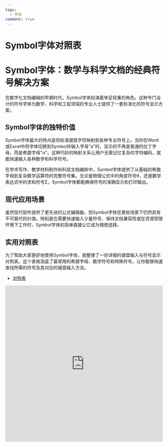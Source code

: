 ```yaml
---
tags:
  - 字体
comment: true
---
```


# Symbol字体对照表

# Symbol字体：数学与科学文档的经典符号解决方案

在数字化文档编辑的早期时代，Symbol字体扮演着举足轻重的角色。这种专门设计的符号字体为数学、科学和工程领域的专业人士提供了一套标准化的符号显示方案。

## Symbol字体的独特价值

Symbol字体最大的特点是将标准键盘字符映射到各种专业符号上。当你在Word或Excel中将字体切换到Symbol并输入字母"a"时，显示的不再是普通的拉丁字母，而是希腊字母"α"。这种巧妙的映射关系让用户无需记忆复杂的字符编码，就能快速输入各种数学和科学符号。

在学术写作、教学材料制作和科技文档编排中，Symbol字体提供了从基础的希腊字母到复杂数学运算符的完整符号集。无论是物理公式中的角度符号θ，还是数学表达式中的求和符号Σ，Symbol字体都能确保符号的准确显示和打印输出。

## 现代应用场景

虽然现代软件提供了更先进的公式编辑器，但Symbol字体在某些场景下仍然具有不可替代的价值。特别是在需要快速输入少量符号、保持文档兼容性或在资源受限环境下工作时，Symbol字体的简单直接让它成为理想选择。

## 实用对照表

为了帮助大家更好地使用Symbol字体，我整理了一份详细的键盘输入与符号显示对照表。这个表格涵盖了最常用的希腊字母、数学符号和特殊符号，让你能够快速查找所需的符号及其对应的键盘输入方法。
- [对照表](https://likemsblog.netlify.app/Extra_Pages/Symbol字体键盘输入对照表.html)

<iframe 
  src="https://likemsblog.netlify.app/Extra_Pages/Symbol字体键盘输入对照表.html" 
  scrolling="true" 
  frameborder="no" 
  allowfullscreen="true" 
  width="100%" 
  height="500">
</iframe>